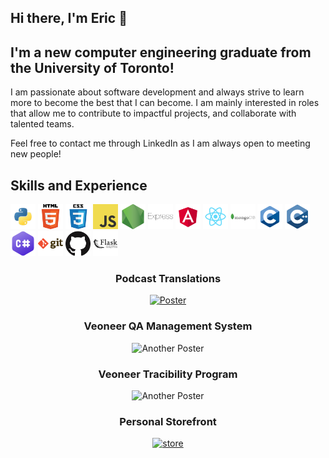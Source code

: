 ## Hi there, I'm Eric 👋

## I'm a new computer engineering graduate from the University of Toronto!

I am passionate about software development and always strive to learn more to become the best that I can become. I am mainly interested in roles that allow me to contribute to impactful projects, and collaborate with talented teams.

Feel free to contact me through LinkedIn as I am always open to meeting new people!

## Skills and Experience

<div>
  <img alt="Python" width="40px" src="https://raw.githubusercontent.com/github/explore/main/topics/python/python.png"/>
  <img alt="HTML5" width="40px" src="https://raw.githubusercontent.com/github/explore/80688e429a7d4ef2fca1e82350fe8e3517d3494d/topics/html/html.png"/>
  <img alt="CSS3" width="40px" src="https://raw.githubusercontent.com/github/explore/80688e429a7d4ef2fca1e82350fe8e3517d3494d/topics/css/css.png"/>
  <img alt="JavaScript" width="40px" src="https://raw.githubusercontent.com/github/explore/80688e429a7d4ef2fca1e82350fe8e3517d3494d/topics/javascript/javascript.png"/>
  <img alt="Node.js" width="40px" src="https://raw.githubusercontent.com/github/explore/main/topics/nodejs/nodejs.png"/>
  <img alt="Express.js" width="40px" src="https://raw.githubusercontent.com/github/explore/main/topics/express/express.png"/>
  <img alt="Angular" width="40px" src="https://raw.githubusercontent.com/github/explore/main/topics/angular/angular.png"/>
  <img alt="React" width="40px" src="https://raw.githubusercontent.com/github/explore/80688e429a7d4ef2fca1e82350fe8e3517d3494d/topics/react/react.png"/>
  <img alt="MongoDB" width="40px" src="https://raw.githubusercontent.com/github/explore/main/topics/mongodb/mongodb.png"/>
  <img alt="C" width="40px" src="https://raw.githubusercontent.com/github/explore/main/topics/c/c.png"/>
  <img alt="C++" width="40px" src="https://raw.githubusercontent.com/github/explore/main/topics/cpp/cpp.png"/>
  <img alt="C#" width="40px" src="https://raw.githubusercontent.com/github/explore/main/topics/csharp/csharp.png"/>
  <img alt="Git" width="40px" src="https://raw.githubusercontent.com/github/explore/80688e429a7d4ef2fca1e82350fe8e3517d3494d/topics/git/git.png"/>
  <img alt="GitHub" width="40px" src="https://raw.githubusercontent.com/github/explore/78df643247d429f6cc873026c0622819ad797942/topics/github/github.png"/>
  <img alt="Flask" width="40px" src="https://raw.githubusercontent.com/github/explore/main/topics/flask/flask.png"/>
</div>

<div display= "flex"; justify-content: center; flex-wrap: wrap; gap: 20px;">
  
  <div style="text-align: center;">
    <h3>Podcast Translations</h3>
    <a href="https://play.library.utoronto.ca/watch/71dcc09f67ff18f2517bd36ec1c98f5e">
        <img src="https://github.com/user-attachments/assets/669a277f-a160-47bd-89eb-2dc0d405b977" alt="Poster" width="600" title="Demo Video"/>
    </a>
  </div>
  
  <div style="text-align: center;">
    <h3>Veoneer QA Management System</h3>
    <img src="https://github.com/user-attachments/assets/cbc2d4cc-2fd9-4df5-ac1d-5bef784a8964" alt="Another Poster" width="600"/>
  </div>
  
  <div style="text-align: center;">
    <h3>Veoneer Tracibility Program</h3>
    <img src="https://github.com/user-attachments/assets/8d53f880-0f22-4882-a5f1-5c2bab032f28" alt="Another Poster" width="600"/>
  </div>

  <div style="text-align: center;">
    <h3>Personal Storefront</h3>
    <a href="https://pengeri1.github.io/art-shop/">
        <img src="https://github.com/user-attachments/assets/78487119-24f3-4be9-a9c4-c0a8c05518e2" alt="store" width="600" title="Personal Website"/>
    </a>
  </div>
  
</div>
